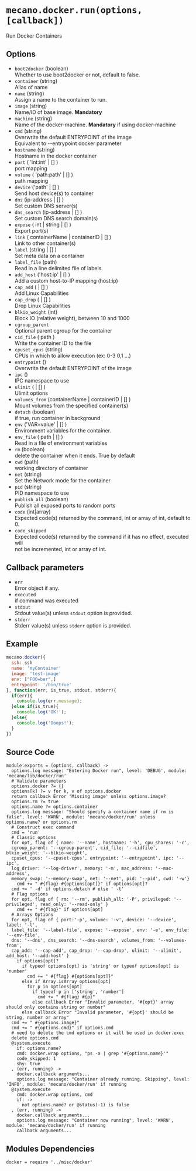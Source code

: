 
# `mecano.docker.run(options, [callback])`

Run Docker Containers

## Options

*   `boot2docker` (boolean)   
    Whether to use boot2docker or not, default to false.   
*   `container` (string)   
    Alias of name   
*   `name` (string)   
     Assign a name to the container to run.   
*   `image` (string)   
    Name/ID of base image. __Mandatory__   
*   `machine` (string)   
    Name of the docker-machine. __Mandatory__ if using docker-machine   
*   `cmd` (string)   
    Overwrite the default ENTRYPOINT of the image   
    Equivalent to --entrypoint docker parameter   
*   `hostname` (string)   
    Hostname in the docker container   
*   `port` ( 'int:int' | [] )   
    port mapping   
*   `volume` ( 'path:path' | [] )   
    path mapping   
*   `device` ('path' | [] )   
    Send host device(s) to container   
*   `dns` (ip-address | [] )   
    Set custom DNS server(s)   
*   `dns_search` (ip-address | [] )   
    Set custom DNS search domain(s)   
*   `expose` ( int | string | [] )   
    Export port(s)   
*   `link` ( containerName | containerID | [] )   
    Link to other container(s)   
*   `label` (string | [] )   
    Set meta data on a container   
*   `label_file` (path)   
    Read in a line delimited file of labels   
*   `add_host` ('host:ip' | [] )   
    Add a custom host-to-IP mapping (host:ip)   
*   `cap_add` ( | [] )   
    Add Linux Capabilities   
*   `cap_drop` ( | [] )   
    Drop Linux Capabilities   
*   `blkio_weight` (int)   
    Block IO (relative weight), between 10 and 1000   
*   `cgroup_parent`   
    Optional parent cgroup for the container   
*   `cid_file` ( path )   
    Write the container ID to the file   
*   `cpuset_cpus` (string)   
    CPUs in which to allow execution (ex: 0-3 0,1 ...)   
*   `entrypoint` ()   
    Overwrite the default ENTRYPOINT of the image   
*   `ipc` ()   
    IPC namespace to use   
*   `ulimit`  ( | [] )   
    Ulimit options   
*   `volumes_from` (containerName | containerID | [] )   
    Mount volumes from the specified container(s)   
*   `detach` (boolean)   
    if true, run container in background   
*   `env` ('VAR=value' | [] )   
    Environment variables for the container.   
*   `env_file` ( path | [] )   
    Read in a file of environment variables   
*   `rm` (boolean)   
    delete the container when it ends. True by default   
*   `cwd` (path)   
    working directory of container   
*   `net` (string)   
    Set the Network mode for the container   
*   `pid` (string)   
    PID namespace to use   
*   `publish_all` (boolean)   
    Publish all exposed ports to random ports   
*   `code`   (int|array)   
    Expected code(s) returned by the command, int or array of int, default to 0.   
*   `code_skipped`   
    Expected code(s) returned by the command if it has no effect, executed will   
    not be incremented, int or array of int.   

## Callback parameters

*   `err`   
    Error object if any.   
*   `executed`   
    if command was executed   
*   `stdout`   
    Stdout value(s) unless `stdout` option is provided.   
*   `stderr`   
    Stderr value(s) unless `stderr` option is provided.   

## Example

```javascript
mecano.docker({
  ssh: ssh
  name: 'myContainer'
  image: 'test-image'
  env: ["FOO=bar",]
  entrypoint: '/bin/true'
}, function(err, is_true, stdout, stderr){
  if(err){
    console.log(err.message);
  }else if(is_true){
    console.log('OK!');
  }else{
    console.log('Ooops!');
  }
})
```

## Source Code

    module.exports = (options, callback) ->
      options.log message: "Entering Docker run", level: 'DEBUG', module: 'mecano/lib/docker/run'
      # Validate parameters
      options.docker ?= {}
      options[k] ?= v for k, v of options.docker
      return callback Error 'Missing image' unless options.image?
      options.rm ?= true
      options.name ?= options.container
      options.log message: "Should specify a container name if rm is false", level: 'WARN', module: 'mecano/docker/run' unless options.name? or options.rm
      # Construct exec command
      cmd = 'run'
      # Classic options
      for opt, flag of { name: '--name', hostname: '-h', cpu_shares: '-c',
      cgroup_parent: '--cgroup-parent', cid_file: '--cidfile', blkio_weight: '--blkio-weight',
      cpuset_cpus: '--cpuset-cpus', entrypoint: '--entrypoint', ipc: '--ipc',
      log_driver: '--log-driver', memory: '-m', mac_address: '--mac-address',
      memory_swap: '--memory-swap', net: '--net', pid: '--pid', cwd: '-w'}
        cmd += " #{flag} #{options[opt]}" if options[opt]?
      cmd += ' -d' if options.detach # else ' -t'
      # Flag options
      for opt, flag of { rm: '--rm', publish_all: '-P', privileged: '--privileged', read_only: '--read-only' }
        cmd += " #{flag}" if options[opt]
      # Arrays Options
      for opt, flag of { port:'-p', volume: '-v', device: '--device', label: '-l',
      label_file: '--label-file', expose: '--expose', env: '-e', env_file: '--env-file',
      dns: '--dns', dns_search: '--dns-search', volumes_from: '--volumes-from',
      cap_add: '--cap-add', cap_drop: '--cap-drop', ulimit: '--ulimit', add_host: '--add-host' }
        if options[opt]?
          if typeof options[opt] is 'string' or typeof options[opt] is 'number'
            cmd += " #{flag} #{options[opt]}"
          else if Array.isArray options[opt]
            for p in options[opt]
              if typeof p in ['string', 'number']
                cmd += " #{flag} #{p}"
              else callback Error "Invalid parameter, '#{opt}' array should only contains string or number"
          else callback Error "Invalid parameter, '#{opt}' should be string, number or array"
      cmd += " #{options.image}"
      cmd += " #{options.cmd}" if options.cmd
      # need to delete the cmd options or it will be used in docker.exec
      delete options.cmd
      @system.execute
        if: options.name?
        cmd: docker.wrap options, "ps -a | grep '#{options.name}'"
        code_skipped: 1
        shy: true
      , (err, running) ->
        docker.callback arguments...
        options.log message: "Container already running. Skipping", level: 'INFO', module: 'mecano/docker/run' if running
      @system.execute
        cmd: docker.wrap options, cmd
        if: ->
          not options.name? or @status(-1) is false
      , (err, running) ->
        docker.callback arguments...
        options.log message: "Container now running", level: 'WARN', module: 'mecano/docker/run' if running
        callback arguments...

## Modules Dependencies

    docker = require '../misc/docker'
